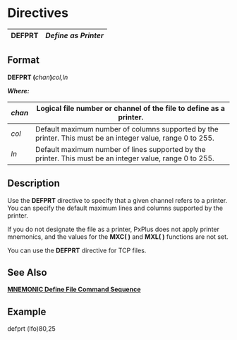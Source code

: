# Directives

**DEFPRT** |  **_Define as Printer_**  
---|---  
  
##  Format

**DEFPRT (**_chan_**)**_col,ln_  
  
**_Where:_**

_chan_ |  Logical file number or channel of the file to define as a printer.  
---|---  
_col_ |  Default maximum number of columns supported by the printer. This must be an integer value, range 0 to 255.  
_ln_ |  Default maximum number of lines supported by the printer. This must be an integer value, range 0 to 255.  
  
##  Description

Use the **DEFPRT** directive to specify that a given channel refers to a printer. You can specify the default maximum lines and columns supported by the printer.

If you do not designate the file as a printer, PxPlus does not apply printer mnemonics, and the values for the **MXC( )** and **MXL( )** functions are not set.

You can use the **DEFPRT** directive for TCP files.

##  See Also

**[MNEMONIC Define File Command Sequence](mnemonic.md)**

##  Example

defprt (lfo)80,25
